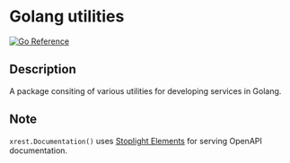 # Golang utilities

[![Go Reference](https://pkg.go.dev/badge/github.com/infastin/gorack.svg)](https://pkg.go.dev/github.com/infastin/gorack)

## Description

A package consiting of various utilities for developing
services in Golang.

## Note

`xrest.Documentation()` uses [Stoplight Elements](https://stoplight.io/open-source/elements/)
for serving OpenAPI documentation.
